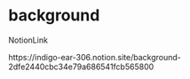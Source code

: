 <h1>background</h1>

<p>NotionLink</p>
https://indigo-ear-306.notion.site/background-2dfe2440cbc34e79a686541fcb565800
